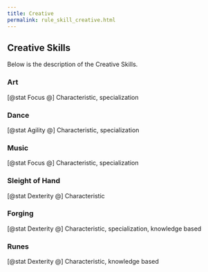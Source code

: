 ```yaml
---
title: Creative
permalink: rule_skill_creative.html
---
```



## Creative Skills
Below is the description of the Creative Skills.

### Art
[@stat Focus @] Characteristic, specialization

### Dance
[@stat Agility @] Characteristic, specialization

### Music
[@stat Focus @] Characteristic, specialization

### Sleight of Hand
[@stat Dexterity @] Characteristic

### Forging
[@stat Dexterity @] Characteristic, specialization, knowledge based

### Runes
[@stat Dexterity @] Characteristic, knowledge based
